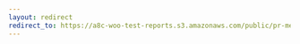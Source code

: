 ```yaml
---
layout: redirect
redirect_to: https://a8c-woo-test-reports.s3.amazonaws.com/public/pr-merge/44407/api/index.html
---
```

